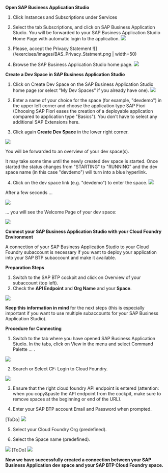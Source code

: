 
**Open SAP Business Application Studio**

1. Click Instances and Subscriptions under Services 

2. Select the tab Subscriptions, and click on SAP Business Application Studio. You will be forwarded to your SAP Business Application Studio Home Page with automatic login to the application.
![](/exercises/images/Open_BAS.png)

3. Please, accept the Privacy Statement
![](/exercises/images/BAS_Privacy_Statment.png | width=50)


4. Browse the SAP Business Application Studio home page.
![](/exercises/images/Browse_BAS.png)


**Create a Dev Space in SAP Business Application Studio**

1. Click on Create Dev Space on the SAP Business Application Studio home page (or select "My Dev Spaces" if you already have one).
![](/exercises/images/Create_Dev_Space.png)


2. Enter a name of your choice for the space (for example, "devdemo") in the upper left corner and choose the application type SAP Fiori (Choosing SAP Fiori eases the creation of a deployable application compared to application type "Basics"). You don't have to select any additional SAP Extensions here. 

3. Click again **Create Dev Space** in the lower right corner. 

 ![](/exercises/images/Create_New_Dev_Space.png)

You will be forwarded to an overview of your dev space(s).

It may take some time until the newly created dev space is started. Once started the status changes from "STARTING" to "RUNNING” and the dev space name (in this case "devdemo") will turn into a blue hyperlink.

4. Click on the dev space link (e.g. "devdemo") to enter the space.
 ![](/exercises/images/Start_Devspace.png)

After a few seconds ...

 ![](/exercises/images/Start_BAS.png)

... you will see the Welcome Page of your dev space:

 ![](/exercises/images/BAS_initial.png)

**Connect your SAP Business Application Studio with your Cloud Foundry Environment**

A connection of your SAP Business Application Studio to your Cloud Foundry subaccount is necessary if you want to deploy your application into your SAP BTP subaccount and make it available. 

**Preparation Steps** 

1. Switch to the SAP BTP cockpit and click on Overview of your subaccount (top left).
2. Check the **API Endpoint** and **Org Name** and your **Space**.

 ![](/exercises/images/API_Endpoint.png)
 

**Keep this information in mind** for the next steps (this is especially important if you want to use multiple subaccounts for your SAP Business Application Studio).

 

**Procedure for Connecting**

1. Switch to the tab where you have opened SAP Business Application Studio. In the tabs, click on View in the menu and select Command Palette ... .

 ![](/exercises/images/Command_Palette.png)

2. Search or Select CF: Login to Cloud Foundry.

 ![](/exercises/images/Login_CF.png)
 
3. Ensure that the right cloud foundry API endpoint is entered (attention: when you copy&paste the API endpoint from the cockpit, make sure to remove spaces at the beginning or end of the URL).

4. Enter your SAP BTP account Email and Password when prompted. 

[ToDo]
 ![](/exercises/images/Enter_email.png)

5. Select your Cloud Foundry Org (predefined).

6. Select the Space name (predefined).

 ![](/exercises/images/CF_Target.png)
[ToDo]
 ![](/exercises/images/CF_Target.png)

**Now we have successfully created a connection between your SAP Business Application dev space and your SAP BTP Cloud Foundry space.**
 

 

